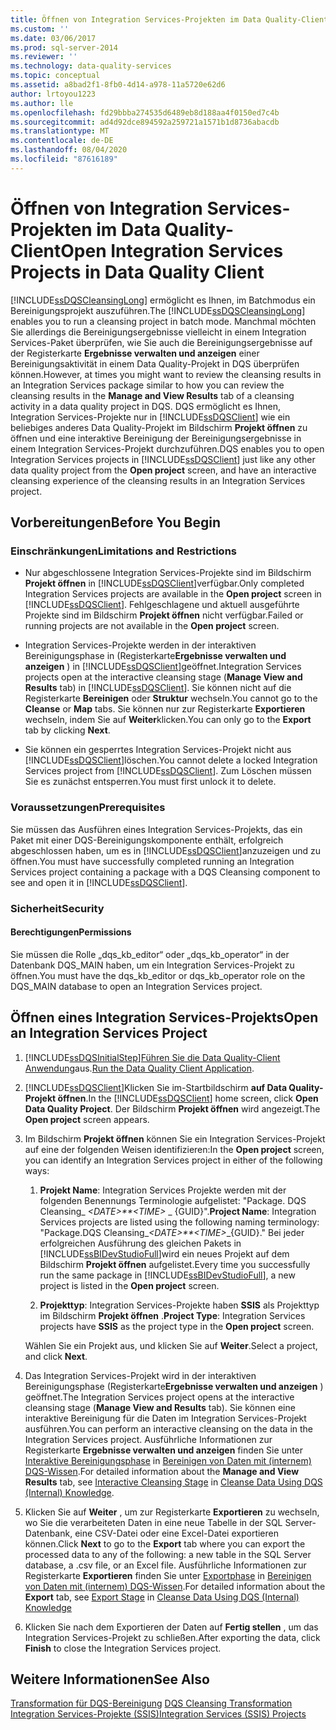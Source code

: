 ```yaml
---
title: Öffnen von Integration Services-Projekten im Data Quality-Client | Microsoft-Dokumentation
ms.custom: ''
ms.date: 03/06/2017
ms.prod: sql-server-2014
ms.reviewer: ''
ms.technology: data-quality-services
ms.topic: conceptual
ms.assetid: a8bad2f1-8fb0-4d14-a978-11a5720e62d6
author: lrtoyou1223
ms.author: lle
ms.openlocfilehash: fd29bbba274535d6489eb8d188aa4f0150ed7c4b
ms.sourcegitcommit: ad4d92dce894592a259721a1571b1d8736abacdb
ms.translationtype: MT
ms.contentlocale: de-DE
ms.lasthandoff: 08/04/2020
ms.locfileid: "87616189"
---
```

# <a name="open-integration-services-projects-in-data-quality-client"></a><span data-ttu-id="01db4-102">Öffnen von Integration Services-Projekten im Data Quality-Client</span><span class="sxs-lookup"><span data-stu-id="01db4-102">Open Integration Services Projects in Data Quality Client</span></span>
  <span data-ttu-id="01db4-103">[!INCLUDE[ssDQSCleansingLong](../includes/ssdqscleansinglong-md.md)] ermöglicht es Ihnen, im Batchmodus ein Bereinigungsprojekt auszuführen.</span><span class="sxs-lookup"><span data-stu-id="01db4-103">The [!INCLUDE[ssDQSCleansingLong](../includes/ssdqscleansinglong-md.md)] enables you to run a cleansing project in batch mode.</span></span> <span data-ttu-id="01db4-104">Manchmal möchten Sie allerdings die Bereinigungsergebnisse vielleicht in einem Integration Services-Paket überprüfen, wie Sie auch die Bereinigungsergebnisse auf der Registerkarte **Ergebnisse verwalten und anzeigen** einer Bereinigungsaktivität in einem Data Quality-Projekt in DQS überprüfen können.</span><span class="sxs-lookup"><span data-stu-id="01db4-104">However, at times you might want to review the cleansing results in an Integration Services package similar to how you can review the cleansing results in the **Manage and View Results** tab of a cleansing activity in a data quality project in DQS.</span></span> <span data-ttu-id="01db4-105">DQS ermöglicht es Ihnen, Integration Services-Projekte nur in [!INCLUDE[ssDQSClient](../includes/ssdqsclient-md.md)] wie ein beliebiges anderes Data Quality-Projekt im Bildschirm **Projekt öffnen** zu öffnen und eine interaktive Bereinigung der Bereinigungsergebnisse in einem Integration Services-Projekt durchzuführen.</span><span class="sxs-lookup"><span data-stu-id="01db4-105">DQS enables you to open Integration Services projects in [!INCLUDE[ssDQSClient](../includes/ssdqsclient-md.md)] just like any other data quality project from the **Open project** screen, and have an interactive cleansing experience of the cleansing results in an Integration Services project.</span></span>  
  
##  <a name="before-you-begin"></a><a name="BeforeYouBegin"></a> <span data-ttu-id="01db4-106">Vorbereitungen</span><span class="sxs-lookup"><span data-stu-id="01db4-106">Before You Begin</span></span>  
  
###  <a name="limitations-and-restrictions"></a><a name="LimitationsRestrictions"></a> <span data-ttu-id="01db4-107">Einschränkungen</span><span class="sxs-lookup"><span data-stu-id="01db4-107">Limitations and Restrictions</span></span>  
  
-   <span data-ttu-id="01db4-108">Nur abgeschlossene Integration Services-Projekte sind im Bildschirm **Projekt öffnen** in [!INCLUDE[ssDQSClient](../includes/ssdqsclient-md.md)]verfügbar.</span><span class="sxs-lookup"><span data-stu-id="01db4-108">Only completed Integration Services projects are available in the **Open project** screen in [!INCLUDE[ssDQSClient](../includes/ssdqsclient-md.md)].</span></span> <span data-ttu-id="01db4-109">Fehlgeschlagene und aktuell ausgeführte Projekte sind im Bildschirm **Projekt öffnen** nicht verfügbar.</span><span class="sxs-lookup"><span data-stu-id="01db4-109">Failed or running projects are not available in the **Open project** screen.</span></span>  
  
-   <span data-ttu-id="01db4-110">Integration Services-Projekte werden in der interaktiven Bereinigungsphase in (Registerkarte**Ergebnisse verwalten und anzeigen** ) in [!INCLUDE[ssDQSClient](../includes/ssdqsclient-md.md)]geöffnet.</span><span class="sxs-lookup"><span data-stu-id="01db4-110">Integration Services projects open at the interactive cleansing stage (**Manage View and Results** tab) in [!INCLUDE[ssDQSClient](../includes/ssdqsclient-md.md)].</span></span> <span data-ttu-id="01db4-111">Sie können nicht auf die Registerkarte **Bereinigen** oder **Struktur** wechseln.</span><span class="sxs-lookup"><span data-stu-id="01db4-111">You cannot go to the **Cleanse** or **Map** tabs.</span></span> <span data-ttu-id="01db4-112">Sie können nur zur Registerkarte **Exportieren** wechseln, indem Sie auf **Weiter**klicken.</span><span class="sxs-lookup"><span data-stu-id="01db4-112">You can only go to the **Export** tab by clicking **Next**.</span></span>  
  
-   <span data-ttu-id="01db4-113">Sie können ein gesperrtes Integration Services-Projekt nicht aus [!INCLUDE[ssDQSClient](../includes/ssdqsclient-md.md)]löschen.</span><span class="sxs-lookup"><span data-stu-id="01db4-113">You cannot delete a locked Integration Services project from [!INCLUDE[ssDQSClient](../includes/ssdqsclient-md.md)].</span></span> <span data-ttu-id="01db4-114">Zum Löschen müssen Sie es zunächst entsperren.</span><span class="sxs-lookup"><span data-stu-id="01db4-114">You must first unlock it to delete.</span></span>  
  
###  <a name="prerequisites"></a><a name="Prerequisites"></a> <span data-ttu-id="01db4-115">Voraussetzungen</span><span class="sxs-lookup"><span data-stu-id="01db4-115">Prerequisites</span></span>  
 <span data-ttu-id="01db4-116">Sie müssen das Ausführen eines Integration Services-Projekts, das ein Paket mit einer DQS-Bereinigungskomponente enthält, erfolgreich abgeschlossen haben, um es in [!INCLUDE[ssDQSClient](../includes/ssdqsclient-md.md)]anzuzeigen und zu öffnen.</span><span class="sxs-lookup"><span data-stu-id="01db4-116">You must have successfully completed running an Integration Services project containing a package with a DQS Cleansing component to see and open it in [!INCLUDE[ssDQSClient](../includes/ssdqsclient-md.md)].</span></span>  
  
###  <a name="security"></a><a name="Security"></a> <span data-ttu-id="01db4-117">Sicherheit</span><span class="sxs-lookup"><span data-stu-id="01db4-117">Security</span></span>  
  
####  <a name="permissions"></a><a name="Permissions"></a> <span data-ttu-id="01db4-118">Berechtigungen</span><span class="sxs-lookup"><span data-stu-id="01db4-118">Permissions</span></span>  
 <span data-ttu-id="01db4-119">Sie müssen die Rolle „dqs_kb_editor“ oder „dqs_kb_operator“ in der Datenbank DQS_MAIN haben, um ein Integration Services-Projekt zu öffnen.</span><span class="sxs-lookup"><span data-stu-id="01db4-119">You must have the dqs_kb_editor or dqs_kb_operator role on the DQS_MAIN database to open an Integration Services project.</span></span>  
  
##  <a name="open-an-integration-services-project"></a><a name="Open"></a> <span data-ttu-id="01db4-120">Öffnen eines Integration Services-Projekts</span><span class="sxs-lookup"><span data-stu-id="01db4-120">Open an Integration Services Project</span></span>  
  
1.  [!INCLUDE[ssDQSInitialStep](../includes/ssdqsinitialstep-md.md)]<span data-ttu-id="01db4-121">[Führen Sie die Data Quality-Client Anwendung](../../2014/data-quality-services/run-the-data-quality-client-application.md)aus.</span><span class="sxs-lookup"><span data-stu-id="01db4-121">[Run the Data Quality Client Application](../../2014/data-quality-services/run-the-data-quality-client-application.md).</span></span>  
  
2.  <span data-ttu-id="01db4-122">[!INCLUDE[ssDQSClient](../includes/ssdqsclient-md.md)]Klicken Sie im-Startbildschirm **auf Data Quality-Projekt öffnen**.</span><span class="sxs-lookup"><span data-stu-id="01db4-122">In the [!INCLUDE[ssDQSClient](../includes/ssdqsclient-md.md)] home screen, click **Open Data Quality Project**.</span></span> <span data-ttu-id="01db4-123">Der Bildschirm **Projekt öffnen** wird angezeigt.</span><span class="sxs-lookup"><span data-stu-id="01db4-123">The **Open project** screen appears.</span></span>  
  
3.  <span data-ttu-id="01db4-124">Im Bildschirm **Projekt öffnen** können Sie ein Integration Services-Projekt auf eine der folgenden Weisen identifizieren:</span><span class="sxs-lookup"><span data-stu-id="01db4-124">In the **Open project** screen, you can identify an Integration Services project in either of the following ways:</span></span>  
  
    1.  <span data-ttu-id="01db4-125">**Projekt Name**: Integration Services Projekte werden mit der folgenden Benennungs Terminologie aufgelistet: "Package. DQS Cleansing_ *\<DATE>\*\*\<TIME>* _ {GUID}".</span><span class="sxs-lookup"><span data-stu-id="01db4-125">**Project Name**: Integration Services projects are listed using the following naming terminology: "Package.DQS Cleansing_*\<DATE>\*\*\<TIME>*_{GUID}."</span></span> <span data-ttu-id="01db4-126">Bei jeder erfolgreichen Ausführung des gleichen Pakets in [!INCLUDE[ssBIDevStudioFull](../includes/ssbidevstudiofull-md.md)]wird ein neues Projekt auf dem Bildschirm **Projekt öffnen** aufgelistet.</span><span class="sxs-lookup"><span data-stu-id="01db4-126">Every time you successfully run the same package in [!INCLUDE[ssBIDevStudioFull](../includes/ssbidevstudiofull-md.md)], a new project is listed in the **Open project** screen.</span></span>  
  
    2.  <span data-ttu-id="01db4-127">**Projekttyp**: Integration Services-Projekte haben **SSIS** als Projekttyp im Bildschirm **Projekt öffnen** .</span><span class="sxs-lookup"><span data-stu-id="01db4-127">**Project Type**: Integration Services projects have **SSIS** as the project type in the **Open project** screen.</span></span>  
  
     <span data-ttu-id="01db4-128">Wählen Sie ein Projekt aus, und klicken Sie auf **Weiter**.</span><span class="sxs-lookup"><span data-stu-id="01db4-128">Select a project, and click **Next**.</span></span>  
  
4.  <span data-ttu-id="01db4-129">Das Integration Services-Projekt wird in der interaktiven Bereinigungsphase (Registerkarte**Ergebnisse verwalten und anzeigen** ) geöffnet.</span><span class="sxs-lookup"><span data-stu-id="01db4-129">The Integration Services project opens at the interactive cleansing stage (**Manage View and Results** tab).</span></span> <span data-ttu-id="01db4-130">Sie können eine interaktive Bereinigung für die Daten im Integration Services-Projekt ausführen.</span><span class="sxs-lookup"><span data-stu-id="01db4-130">You can perform an interactive cleansing on the data in the Integration Services project.</span></span> <span data-ttu-id="01db4-131">Ausführliche Informationen zur Registerkarte **Ergebnisse verwalten und anzeigen** finden Sie unter [Interaktive Bereinigungsphase](../../2014/data-quality-services/cleanse-data-using-dqs-internal-knowledge.md#Interactive) in [Bereinigen von Daten mit &#40;internem&#41; DQS-Wissen](../../2014/data-quality-services/cleanse-data-using-dqs-internal-knowledge.md).</span><span class="sxs-lookup"><span data-stu-id="01db4-131">For detailed information about the **Manage and View Results** tab, see [Interactive Cleansing Stage](../../2014/data-quality-services/cleanse-data-using-dqs-internal-knowledge.md#Interactive) in [Cleanse Data Using DQS &#40;Internal&#41; Knowledge](../../2014/data-quality-services/cleanse-data-using-dqs-internal-knowledge.md).</span></span>  
  
5.  <span data-ttu-id="01db4-132">Klicken Sie auf **Weiter** , um zur Registerkarte **Exportieren** zu wechseln, wo Sie die verarbeiteten Daten in eine neue Tabelle in der SQL Server-Datenbank, eine CSV-Datei oder eine Excel-Datei exportieren können.</span><span class="sxs-lookup"><span data-stu-id="01db4-132">Click **Next** to go to the **Export** tab where you can export the processed data to any of the following: a new table in the SQL Server database, a .csv file, or an Excel file.</span></span> <span data-ttu-id="01db4-133">Ausführliche Informationen zur Registerkarte **Exportieren** finden Sie unter [Exportphase](../../2014/data-quality-services/cleanse-data-using-dqs-internal-knowledge.md#Export) in [Bereinigen von Daten mit &#40;internem&#41; DQS-Wissen](../../2014/data-quality-services/cleanse-data-using-dqs-internal-knowledge.md).</span><span class="sxs-lookup"><span data-stu-id="01db4-133">For detailed information about the **Export** tab, see [Export Stage](../../2014/data-quality-services/cleanse-data-using-dqs-internal-knowledge.md#Export) in [Cleanse Data Using DQS &#40;Internal&#41; Knowledge](../../2014/data-quality-services/cleanse-data-using-dqs-internal-knowledge.md)</span></span>  
  
6.  <span data-ttu-id="01db4-134">Klicken Sie nach dem Exportieren der Daten auf **Fertig stellen** , um das Integration Services-Projekt zu schließen.</span><span class="sxs-lookup"><span data-stu-id="01db4-134">After exporting the data, click **Finish** to close the Integration Services project.</span></span>  
  
## <a name="see-also"></a><span data-ttu-id="01db4-135">Weitere Informationen</span><span class="sxs-lookup"><span data-stu-id="01db4-135">See Also</span></span>  
 <span data-ttu-id="01db4-136">[Transformation für DQS-Bereinigung](../integration-services/data-flow/transformations/dqs-cleansing-transformation.md) </span><span class="sxs-lookup"><span data-stu-id="01db4-136">[DQS Cleansing Transformation](../integration-services/data-flow/transformations/dqs-cleansing-transformation.md) </span></span>  
 [<span data-ttu-id="01db4-137">Integration Services-Projekte &#40;SSIS&#41;</span><span class="sxs-lookup"><span data-stu-id="01db4-137">Integration Services &#40;SSIS&#41; Projects</span></span>](../integration-services/integration-services-ssis-projects-and-solutions.md)  
